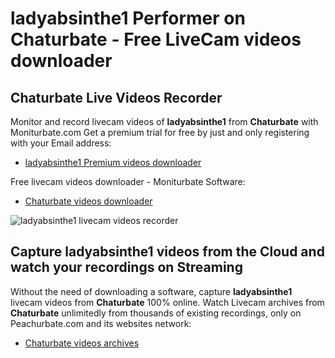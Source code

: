 # ladyabsinthe1 Performer on Chaturbate - Free LiveCam videos downloader

## Chaturbate Live Videos Recorder

Monitor and record livecam videos of **ladyabsinthe1** from **Chaturbate** with Moniturbate.com
Get a premium trial for free by just and only registering with your Email address:
* [ladyabsinthe1 Premium videos downloader](https://moniturbate.com/request-demo-licence-key.html)

Free livecam videos downloader - Moniturbate Software:
* [Chaturbate videos downloader](https://moniturbate.com/moniturbate-download-software.html)

![ladyabsinthe1 livecam videos recorder](https://peachurnet.com/templates/moniturbate-software.png)


## Capture ladyabsinthe1 videos from the Cloud and watch your recordings on Streaming

Without the need of downloading a software, capture **ladyabsinthe1** livecam videos from **Chaturbate** 100% online.
Watch Livecam archives from **Chaturbate** unlimitedly from thousands of existing recordings, only on Peachurbate.com and its websites network:
* [Chaturbate videos archives](https://peachurnet.com/)